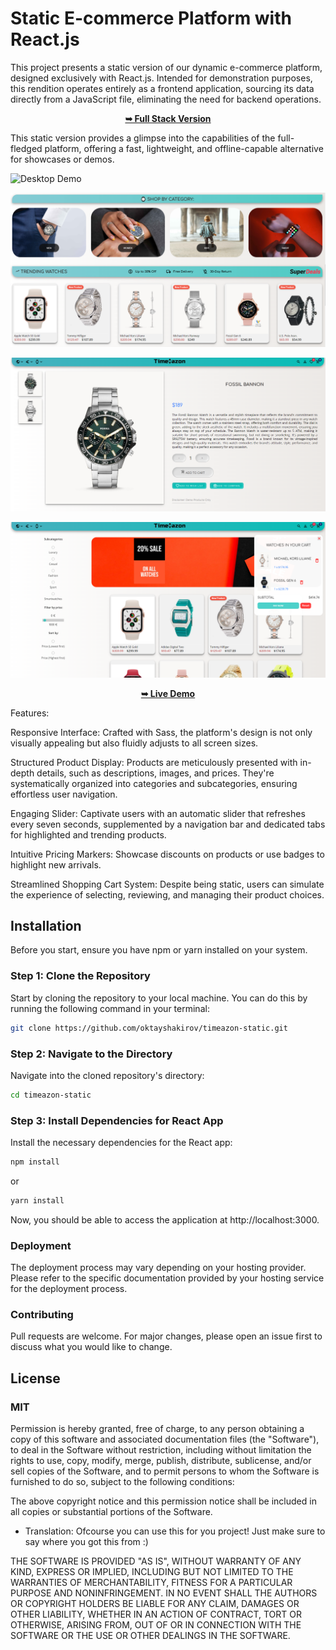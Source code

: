 # Static E-commerce Platform with React.js

This project presents a static version of our dynamic e-commerce platform, designed exclusively with React.js. Intended for demonstration purposes, this rendition operates entirely as a frontend application, sourcing its data directly from a JavaScript file, eliminating the need for backend operations.

<p align="center">
  <a href="https://github.com/oktayshakirov/timeazon-full-stack"><strong>➥ Full Stack Version</strong></a>
</p>

This static version provides a glimpse into the capabilities of the full-fledged platform, offering a fast, lightweight, and offline-capable alternative for showcases or demos.

![Desktop Demo](http://www.oktayshakirov.com/assets/images/projects/watch_store.png "Desktop Demo")

![Desktop Demo](https://raw.githubusercontent.com/oktayshakirov/timeazon-static/main/public/demo1.png "Desktop Demo")

![Desktop Demo](https://raw.githubusercontent.com/oktayshakirov/timeazon-static/main/public/demo2.png "Desktop Demo")

![Desktop Demo](https://raw.githubusercontent.com/oktayshakirov/timeazon-static/main/public/demo3.png "Desktop Demo")

<p align="center">
  <a href="https://timeazon.netlify.app/"><strong>➥ Live Demo</strong></a>
</p>

Features:

Responsive Interface: Crafted with Sass, the platform's design is not only visually appealing but also fluidly adjusts to all screen sizes.

Structured Product Display: Products are meticulously presented with in-depth details, such as descriptions, images, and prices. They're systematically organized into categories and subcategories, ensuring effortless user navigation.

Engaging Slider: Captivate users with an automatic slider that refreshes every seven seconds, supplemented by a navigation bar and dedicated tabs for highlighted and trending products.

Intuitive Pricing Markers: Showcase discounts on products or use badges to highlight new arrivals.

Streamlined Shopping Cart System: Despite being static, users can simulate the experience of selecting, reviewing, and managing their product choices.

## Installation

Before you start, ensure you have npm or yarn installed on your system.

### Step 1: Clone the Repository

Start by cloning the repository to your local machine. You can do this by running the following command in your terminal:

```bash
git clone https://github.com/oktayshakirov/timeazon-static.git
```

### Step 2: Navigate to the Directory

Navigate into the cloned repository's directory:

```bash
cd timeazon-static
```

### Step 3: Install Dependencies for React App

Install the necessary dependencies for the React app:

```bash
npm install
```

or

```bash
yarn install
```

Now, you should be able to access the application at http://localhost:3000.

### Deployment

The deployment process may vary depending on your hosting provider. Please refer to the specific documentation provided by your hosting service for the deployment process.

### Contributing

Pull requests are welcome. For major changes, please open an issue first to discuss what you would like to change.

## License

### MIT

Permission is hereby granted, free of charge, to any person obtaining a copy of this software and associated documentation files (the "Software"), to deal in the Software without restriction, including without limitation the rights to use, copy, modify, merge, publish, distribute, sublicense, and/or sell copies of the Software, and to permit persons to whom the Software is furnished to do so, subject to the following conditions:

The above copyright notice and this permission notice shall be included in all copies or substantial portions of the Software.

- Translation: Ofcourse you can use this for you project! Just make sure to say where you got this from :)

THE SOFTWARE IS PROVIDED "AS IS", WITHOUT WARRANTY OF ANY KIND, EXPRESS OR IMPLIED, INCLUDING BUT NOT LIMITED TO THE WARRANTIES OF MERCHANTABILITY, FITNESS FOR A PARTICULAR PURPOSE AND NONINFRINGEMENT. IN NO EVENT SHALL THE AUTHORS OR COPYRIGHT HOLDERS BE LIABLE FOR ANY CLAIM, DAMAGES OR OTHER LIABILITY, WHETHER IN AN ACTION OF CONTRACT, TORT OR OTHERWISE, ARISING FROM, OUT OF OR IN CONNECTION WITH THE SOFTWARE OR THE USE OR OTHER DEALINGS IN THE SOFTWARE.

